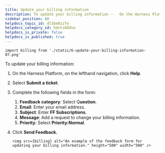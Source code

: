 ```yaml
---
title: Update your billing information
description: To update your billing information --  On the Harness Platform, on the lefthand navigation, click Help. Select Submit a ticket. Complete the following fields in the form --  Feedback category  --  Select Q ue…
sidebar_position: 60
helpdocs_topic_id: dl3be0zzfe
helpdocs_category_id: hdxts68dvo
helpdocs_is_private: false
helpdocs_is_published: true
---
```

```mdx-code-block
import billing from './static/6-update-your-billing-information-07.png'
```
To update your billing information:

1. On the Harness Platform, on the lefthand navigation, click **Help**.
2. Select **Submit a ticket**.
3. Complete the following fields in the form:
	1. **Feedback category**: Select Q**uestion**.
	2. **Email**: Enter your email address.
	3. **Subject**: Enter **FF Subscriptions**.
	4. **Message**: Add a request to change your billing information.
	5. **Priority**: Select **Priority:Normal**.
4. Click **Send Feedback.**

	```mdx-code-block
	<img src={billing} alt="An example of the feedback form for updating your billing information." height="500" width="500" />
	```
